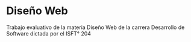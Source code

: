 # Diseño Web
Trabajo evaluativo de la materia Diseño Web de la carrera Desarrollo de Software dictada por el ISFT° 204
